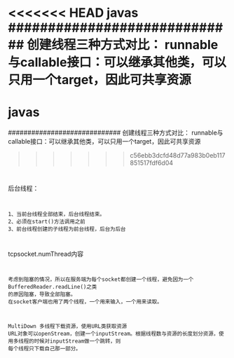 <<<<<<< HEAD
javas
############################# 创建线程三种方式对比： runnable与callable接口：可以继承其他类，可以只用一个target，因此可共享资源
=======
# javas
#############################
创建线程三种方式对比：
  runnable与callable接口：可以继承其他类，可以只用一个target，因此可共享资源
>>>>>>> c56ebb3dcfd48d77a983b0eb117851517fdf6d04
# 
后台线程：
#
    1、当前台线程全部结束，后台线程结束。
    2、必须在start()方法调用之前
    3、前台线程创建的子线程为前台线程，后台为后台
#
tcpsocket.numThread内容
#
    考虑到阻塞的情况，所以在服务端为每个socket都创建一个线程，避免因为一个BufferedReader.readLine()之类
    的原因阻塞，导致全部阻塞。
    在socket客户端也用了两个线程，一个用来输入，一个用来读取。
  
#
    MultiDown 多线程下载资源，使用URL类获取资源
    URL对象可以openStream，创建一个inputStream。根据线程数与资源的长度划分资源，使用多线程的时候对inputStream做一个跳转，则
    每个线程只下载自己那一部分。